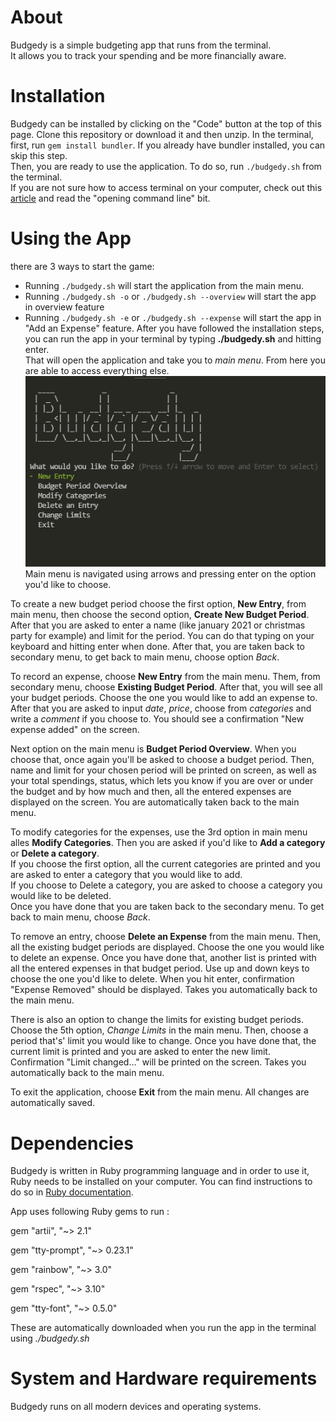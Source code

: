 # About  
Budgedy is a simple budgeting app that runs from the terminal.  
It allows you to track your spending and be more financially aware. 
 
 
# Installation  
Budgedy can be installed by clicking on the "Code" button at the top of this page. Clone this repository or download it and then unzip. 
In the terminal, first, run ```gem install bundler```. If you already have bundler installed, you can skip this step.   
Then, you are ready to use the application. To do so, run ```./budgedy.sh``` from the terminal.  
If you are not sure how to access terminal on your computer, check out this [article](https://towardsdatascience.com/a-quick-guide-to-using-command-line-terminal-96815b97b955) and read the "opening command line" bit.  
 
 
 
# Using the App
there are 3 ways to start the game: 
- Running ```./budgedy.sh``` will start the application from the main menu. 
- Running ```./budgedy.sh -o``` or ```./budgedy.sh --overview``` will start the app in overview feature
- Running ```./budgedy.sh -e``` or ```./budgedy.sh --expense``` will start the app in "Add an Expense" feature. 
After you have followed the installation steps, you can run the app in your terminal by typing **./budgedy.sh** and hitting enter.  
That will open the application and take you to *main menu*. From here you are able to access everything else. 
![main menu](./files/img/mainmenu.png)  
Main menu is navigated using arrows and pressing enter on the option you'd like to choose.  
 
To create a new budget period choose the first option, **New Entry**, from main menu, then choose the second option, **Create New Budget Period**. After that you are asked to enter a name (like january 2021 or christmas party for example) and limit for the period. You can do that typing on your keyboard and hitting enter when done. After that, you are taken back to secondary menu, to get back to main menu, choose option *Back*.  
 
To record an expense, choose **New Entry** from the main menu. Them, from secondary menu, choose **Existing Budget Period**. After that, you will see all your budget periods. Choose the one you would like to add an expense to. After that you are asked to input *date*, *price*, choose from *categories* and write a *comment* if you choose to. You should see a confirmation "New expense added" on the screen.  
 
Next option on the main menu is **Budget Period Overview**. When you choose that, once again you'll be asked to choose a budget period. Then, name and limit for your chosen period will be printed on screen, as well as your total spendings, status, which lets you know if you are over or under the budget and by how much and then, all the entered expenses are displayed on the screen. You are automatically taken back to the main menu.  
 
To modify categories for the expenses, use the 3rd option in main menu alles **Modify Categories**. Then you are asked if you'd like to **Add a category** or **Delete a category**.  
If you choose the first option, all the current categories are printed and you are asked to enter a category that you would like to add.  
If you choose to Delete a category, you are asked to choose a category you would like to be deleted.  
Once you have done that you are taken back to the secondary menu. To get back to main menu, choose *Back*.  
 
To remove an entry, choose **Delete an Expense** from the main menu. Then, all the existing budget periods are displayed. Choose the one you would like to delete an expense. Once you have done that, another list is printed with all the entered expenses in that budget period. Use up and down keys to choose the one you'd like to delete. When you hit enter, confirmation "Expense Removed" should be displayed. Takes you automatically back to the main menu.
 
There is also an option to change the limits for existing budget periods. Choose the 5th option, *Change Limits* in the main menu. Then, choose a period that's' limit you would like to change. Once you have done that, the current limit is printed and  you are asked to enter the new limit. Confirmation "Limit changed..." will be printed on the screen. Takes you automatically back to the main menu.   
 
To exit the application, choose **Exit** from the main menu. All changes are automatically saved.
 
# Dependencies  
Budgedy is written in Ruby programming language and in order to use it, Ruby needs to be installed on your computer. You can find instructions to do so in [Ruby documentation](https://www.ruby-lang.org/en/downloads/). 
 
App uses following Ruby gems to run : 
 
gem "artii", "~> 2.1"
 
gem "tty-prompt", "~> 0.23.1"
 
gem "rainbow", "~> 3.0"
 
gem "rspec", "~> 3.10"
 
gem "tty-font", "~> 0.5.0"
 
 
These are automatically downloaded when you run the app in the terminal using *./budgedy.sh*
 
 
# System and Hardware requirements
Budgedy runs on all modern devices and operating systems. 
